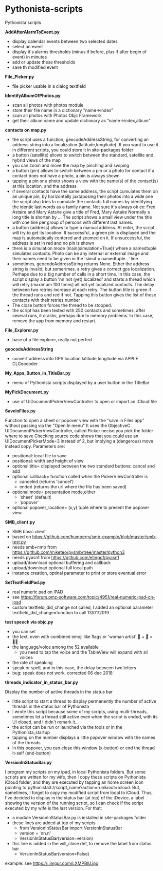 # Pythonista-scripts
Pythonista scripts

**AddAfterAlarmToEvent.py**
 - display calendar events between two selected dates
 - select an event
 - display it's alarms thresholds (minus if before, plus if after begin of event) in minutes
 - add or update these thresholds
 - save th modified event
 
**File_Picker.py**
 - file picker usable in a dialog textfield

**IdentifyAlbumOfPhotos.py**
 - scan all photos with photos module
 - store their file name in a dictionary "name->index"
 - scan all photos with Photos Objc Framework
 - get their album name and update dictionary as "name->index,album"

**contacts on map.py**
 - the script uses a function, geocodeAddressString, for converting an
  	address string into a localization (latitude,longitude).
		If you want to use it in different scripts, you could store it in
		site-packages folder
 - a button (satellite) allows to switch between the standard, satellite and 
		hybrid views of the map
 - you can zoom and move the map by pinching and swiping
 - a button (pin) allows to switch between a pin or a photo for contact
		if a contact does not have a photo, a pin is always shown
 - tapping a pin or a photo shows a view with the name(s) of the contact(s)
		at this location, and the address
 - if several contacts have the same address, the script cumulates them
 	on an unique pin, by horizontally juxtaposing their photos into a wide one
		the script also tries to cumulate the contacts full names by identifying
		the identic last words as a family name. Not sure it's always ok
		ex: Fred Astaire and Mary Astaire give a title of Fred, Mary Astaire
		Normally a long title is shorten by ...
 	The script shows a small view under the title with one line per group
		of persons with different last names.
 -	a button (address) allows to type a manual address. At enter, the script
		will try to get its location. If successful, a green pin is displayed 
		and the map is automatically centered and zoomed on it.
		If unsuccessful, the address is set in red and no pin is shown
 - there is a simulation mode (main(simulation=True)) where a namedtuple
		simulates contacts. Photo can be any internal or external image
		and their names need to be given in the 'simul = namedtuple...' line
 - sometimes, geocodeAddressString returns None. Either the address string
		is invalid, but somerimes, a retry gives a correct gps localization.
		Perhaps due to a big number of calls in a short time.
		In this case, the script display a button 'nn not (yet) localized' and 
		starts a thread which will retry (maximum 100 times) all not yet localized
		contacts. The delay between two retries increase at each retry.
		The button title is green if the thread runs and red if not.
		Tapping this button gives the list of these contacts with their retries
		number
 - The close button forces the thread to be stopped. 
 - the script has been tested with 250 contacts and sometimes, after   several 
 		runs, it crashs, perhaps due to memory problems. In this case, remove
		 the app from memory and restart.
		 
**File_Explorer.py**
  - base of a file explorer, really not perfect

**geocodeAddressString**
 - convert address into GPS location latitude,longitude via APPLE CLGeocoder
 
**My_Apps_Button_in_TitleBar.py**
  - menu of Pythonista scripts displayed by a user button in the TitleBar
  
**MyPickDocument.py**
  - use of UIDocumentPickerViewController to open or import an iCloud file
  
**SaveInFiles.py**

Function to open a sheet or popover view with the "save in Files app" without passing via the "Open In menu"
It uses the ObjectiveC UIDocumentPickerViewController, called Picker necise you pick the folder where to save
Checking source code shows that you could use an UIDocumentPickerMode=3
instead of 2, but implying a (dangerous) move instead copy.
Parameters are:
 - positional: local file to save
 - positional: width and height of view 
 - optional title= displayed between the two standard buttons: cancel and add
 - optional callback= function called when the PickerViewController is
   - canceled (returns 'cancel')
   - ended (returns the url where the file has been saved)
 - optional mode= presentation mode,either
   - 'sheet' (default)
   - 'popover' 
 - optional popover_location= (x,y) tuple where to present the popover view
 
**SMB_client.py**
 - SMB basic client
 - based   on   https://github.com/humberry/smb-example/blob/master/smb-test.py
 - needs smb+nmb from https://github.com/miketeo/pysmb/tree/master/python3
 - needs pyasn1  from https://github.com/etingof/pyasn1
 - upload/download optional buffering and callback
 - upload/download optional full local path 
 - instance creation, optinal parameter to print or store eventual error
 
**SetTextFieldPad.py**
 - real numeric pad on iPAD
 - see https://forum.omz-software.com/topic/4951/real-numeric-pad-on-ipad
 - custom textfield_did_change not called, I added an optional parameter textfield_did_change=function to call 13/01/2019
 
**test speech via objc.py**

-  you can set 
  - the text, even with combined emoji like flags or 'woman artist' 👩 + 🎨 = 👩‍🎨
  - the language/voice among the 52 available
    - you need to tap the voice and the TableView will expand with all voices
  - the rate of speaking
  - speak or spell, and in this case, the delay between two letters
  - bug: speak does not work, corrected 06 dec 2018

**threads_indicator_in_status_bar.py**

Display the number of active threads in the status bar
- little script to start a thread to display permanently the number of active threads in the status bar of Pythonista
- I wrote this script because some of my scripts, using multi-threads, sometimes let a thread still active even when the script is ended, with its UI closed, and I didn't remark it...
- the script can be run or launched via the tools or in the Pythonista_startup
- tapping on the number displays a little popover window with the names of the threads
- in this popover, you can close this window (x-button) or end the thread it-self (end-button)

**VersionInStatusBar.py**

I program my scripts on my ipad, in local Pythonista folders.
But some scripts are written for my wife, then I copy these scripts on Pythonista iCloud folder, and they are executed by tapping an home screen icon pointing to pythonista3://script_name?action=run&root=icloud.
But, sometimes, I forget to copy my modified script from local to iCloud.
Thus, I've decided to display in the status bar (at top) of the iDevice, a label showing the version of the running script, so I can check if the script executed by my wife is the last version.
For that:
- a module VersionInStatusBar.py is installed in site-packages folder
- these lines are added at top of my scripts
   * from  VersionInStatusBar import VersionInStatusBar
   * version = 'nn.n'
   * VersionInStatusBar(version=version)
- this line is added in the will_close def, to remove the label from status bar
   * VersionInStatusBar(version=False)
	 
example: see https://i.imgur.com/LXMPBlU.jpg
